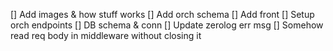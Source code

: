 [] Add images & how stuff works
[] Add orch schema
[] Add front
[] Setup orch endpoints
[] DB schema & conn
[] Update zerolog err msg
[] Somehow read req body in middleware without closing it 